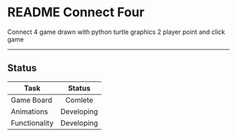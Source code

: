 # README Connect Four #

Connect 4 game drawn with python turtle graphics
2 player point and click game

-----

## Status ##

| Task       |      Status|
|----------- |  :--------:|
| Game Board | Comlete    |
| Animations | Developing |
| Functionality | Developing |
